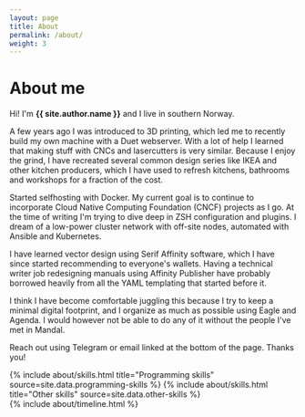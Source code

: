 ```yaml
---
layout: page
title: About
permalink: /about/
weight: 3
---
```


# **About me**

Hi! I'm **{{ site.author.name }}** and I live in southern Norway.<br>

A few years ago I was introduced to 3D printing, which led me to recently build my own machine with a Duet webserver. With a lot of help I learned that making stuff with CNCs and lasercutters is very similar. Because I enjoy the grind, I have recreated several common design series like IKEA and other kitchen producers, which I have used to refresh kitchens, bathrooms and workshops for a fraction of the cost.

Started selfhosting with Docker. My current goal is to continue to incorporate Cloud Native Computing Foundation (CNCF) projects as I go. At the time of writing I'm trying to dive deep in ZSH configuration and plugins. I dream of a low-power cluster network with off-site nodes, automated with Ansible and Kubernetes.

I have learned vector design using Serif Affinity software, which I have since started recommending to everyone's wallets. Having a technical writer job redesigning manuals using Affinity Publisher have probably borrowed heavily from all the YAML templating that started before it.

I think I have become comfortable juggling this because I try to keep a minimal digital footprint, and I organize as much as possible using Eagle and Agenda. I would however not be able to do any of it without the people I've met in Mandal.

Reach out using Telegram or email linked at the bottom of the page. Thanks you!

<div class="row">
{% include about/skills.html title="Programming skills" source=site.data.programming-skills %}
{% include about/skills.html title="Other skills" source=site.data.other-skills %}
</div>

<div class="row">
{% include about/timeline.html %}
</div>